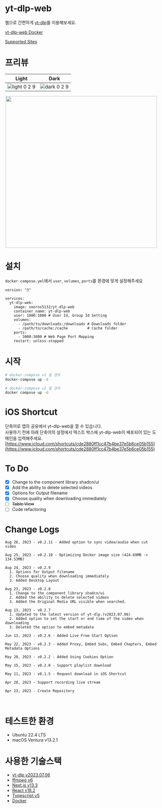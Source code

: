 # yt-dlp-web
웹으로 간편하게 [yt-dlp](https://github.com/yt-dlp/yt-dlp)를 이용해보세요.

[yt-dlp-web Docker](https://hub.docker.com/r/sooros5132/yt-dlp-web)

[Supported Sites](https://github.com/yt-dlp/yt-dlp/blob/master/supportedsites.md)
<br />

# 프리뷰
| Light | Dark | 
|--|--|
| ![light 0 2 9](https://github.com/sooros5132/yt-dlp-web/assets/74892930/bfb6eeb7-f18c-418c-a341-eab138a92e53) | ![dark 0 2 9](https://github.com/sooros5132/yt-dlp-web/assets/74892930/438d6fb9-18e5-4e89-949f-1b25e072af88) |

<p align="center">
<img src='https://github.com/sooros5132/yt-dlp-web/assets/74892930/5bb2d22a-2c93-4428-be02-02e1b65a361d' width='500' />
</p>

# 설치

`docker-compose.yml`에서 `user`, `volumes`, `ports`를 환경에 맞게 설정해주세요
```YML
version: "3"

services:
  yt-dlp-web:
    image: sooros5132/yt-dlp-web
    container_name: yt-dlp-web
    user: 1000:1000 # User Id, Group Id Setting
    volumes:
      - /path/to/downloads:/downloads # Downloads folder
      - /path/to/cache:/cache         # Cache folder
    ports:
      - 3000:3000 # Web Page Port Mapping
    restart: unless-stopped
```
# 시작
```BASH
# docker-compose v1 일 경우
docker-compose up -d

# docker-compose v2 일 경우
docker compose up -d
```

# iOS Shortcut
단축어로 앱의 공유에서 yt-dlp-web을 열 수 있습니다.<br />사용하기 전에 아래 단축어의 설정에서 텍스트 박스에 yt-dlp-web이 배포되어 있는 도메인을 입력해주세요.
[https://www.icloud.com/shortcuts/cde2880ff1cc47b4be37e5b6ce05b155](https://www.icloud.com/shortcuts/cde2880ff1cc47b4be37e5b6ce05b155)

# To Do
- [X] Change to the component library shadcn/ui
- [X] Add the ability to delete selected videos
- [X] Options for Output filename
- [X] Choose quality when downloading immediately
- [ ] ~~Table View~~
- [ ] Code refactoring

# Change Logs
```
Aug 26, 2023 - v0.2.11 - Added option to sync video/audio when cut video

Aug 25, 2023 - v0.2.10 - Optimizing Docker image size (424.69MB -> 134.53MB)

Aug 24, 2023 - v0.2.9
  1. Options for Output filename
  2. Choose quality when downloading immediately
  3. Added Desktop Layout

Aug 23, 2023 - v0.2.8
  1. Change to the component library shadcn/ui
  2. Added the ability to delete selected videos
  3. Added the Original Media URL visible when searched.

Aug 13, 2023 - v0.2.7
  1. Updated to the latest version of yt-dlp.(v2023.07.06)
  2. Added option to set the start or end time of the video when downloading
  3. Deleted the option to embed metadata

Jun 13, 2023 - v0.2.6 - Added Live From Start Option

May 22, 2023 - v0.2.3 - Added Proxy, Embed Subs, Embed Chapters, Embed Metadata Options

May 20, 2023 - v0.2.2 - Added Using Cookies Option

May 15, 2023 - v0.2.0 - Support playlist download

May 11, 2023 - v0.1.5 - Request download in iOS Shortcut

Apr 28, 2023 - Support recording live stream

Apr 23, 2023 - Create Repository
```

<br />

# 테스트한 환경
- Ubuntu 22.4 LTS
- macOS Ventura v13.2.1

# 사용한 기술스택
- [yt-dlp v2023.07.06](https://github.com/yt-dlp/yt-dlp)
- [ffmpeg v6](https://ffmpeg.org/)
- [Next.js v13.3](https://nextjs.org/)
- [React v18.2](https://react.dev/)
- [Typescript v5](https://www.typescriptlang.org/)
- [Docker](https://www.docker.com/)
